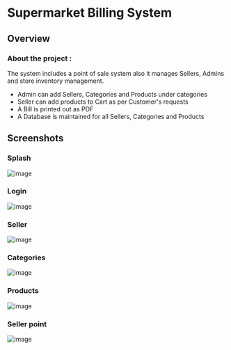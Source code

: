 # Supermarket Billing System


## Overview
### About the project :
The system includes a point of sale system also it manages Sellers, Admins and store inventory management.
* Admin can add Sellers, Categories and Products under categories
* Seller can add products to Cart as per Customer's requests
* A Bill is printed out as PDF
* A Database is maintained for all Sellers, Categories and Products

## Screenshots
### Splash
![image](https://user-images.githubusercontent.com/89059194/143206110-abf10f19-9d97-4c04-971f-6f47f4508403.png)

### Login
![image](https://user-images.githubusercontent.com/89059194/143206380-f2731736-dc1d-4f0d-8b84-f388f2038a7b.png)

### Seller
![image](https://user-images.githubusercontent.com/89059194/143207097-e6785dd9-39e3-43c5-b1f6-c926197b650c.png)

### Categories
![image](https://user-images.githubusercontent.com/89059194/143207126-764e6e22-765d-4c59-bc35-993687d9025a.png)

### Products
![image](https://user-images.githubusercontent.com/89059194/143207177-e7198d23-9b24-4f4b-b9f3-83322380ea5e.png)

### Seller point
![image](https://user-images.githubusercontent.com/89059194/143207426-2aa5f9f9-7b73-434a-8924-9bb48d84b31e.png)

